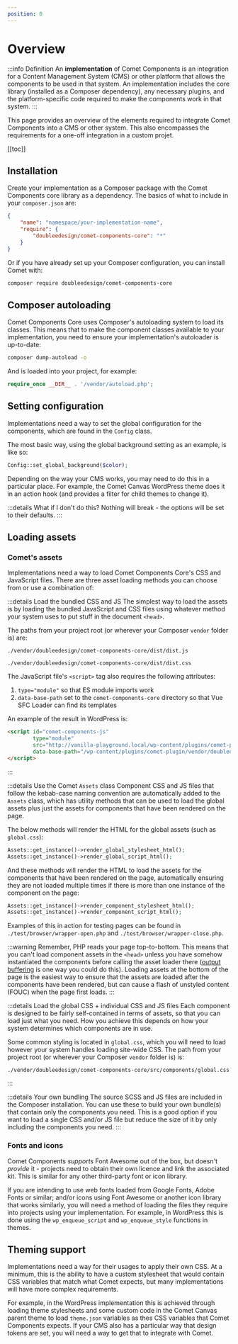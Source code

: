```yaml
---
position: 0
---
```


# Overview

:::info Definition
An **implementation** of Comet Components is an integration for a Content Management System (CMS) or other platform that allows the components to be used in that system. An implementation includes the core library (installed as a Composer dependency), any necessary plugins, and the platform-specific code required to make the components work in that system.
:::

This page provides an overview of the elements required to integrate Comet Components into a CMS or other system. This also encompasses the requirements for a one-off integration in a custom projet.

[[toc]]

## Installation

Create your implementation as a Composer package with the Comet Components core library as a dependency. The basics of what to include in your `composer.json` are:

```json
{
	"name": "namespace/your-implementation-name",
	"require": {
		"doubleedesign/comet-components-core": "*"
	}
}
```

Or if you have already set up your Composer configuration, you can install Comet with:

```bash
composer require doubleedesign/comet-components-core
```

## Composer autoloading

Comet Components Core uses Composer's autoloading system to load its classes. This means that to make the component classes available to your implementation, you need to ensure your implementation's autoloader is up-to-date:

```bash
composer dump-autoload -o
```

And is loaded into your project, for example:

```php
require_once __DIR__ . '/vendor/autoload.php';
```

## Setting configuration

Implementations need a way to set the global configuration for the components, which are found in the `Config` class.

The most basic way, using the global background setting as an example, is like so:
```php
Config::set_global_background($color);
```

Depending on the way your CMS works, you may need to do this in a particular place. For example, the Comet Canvas WordPress theme does it in an action hook (and provides a filter for child themes to change it).

:::details What if I don't do this?
Nothing will break - the options will be set to their defaults.
:::

## Loading assets

### Comet's assets
Implementations need a way to load Comet Components Core's CSS and JavaScript files. There are three asset loading methods you can choose from or use a combination of:

:::details Load the bundled CSS and JS
The simplest way to load the assets is by loading the bundled JavaScript and CSS files using whatever method your system uses to put stuff in the document `<head>`.

The paths from your project root (or wherever your Composer `vendor` folder is) are:
```text:no-line-numbers
./vendor/doubleedesign/comet-components-core/dist/dist.js
```
```text:no-line-numbers
./vendor/doubleedesign/comet-components-core/dist/dist.css
```

The JavaScript file's `<script>` tag also requires the following attributes:
1. `type="module"` so that ES module imports work
2. `data-base-path` set to the `comet-components-core` directory so that Vue SFC Loader can find its templates

An example of the result in WordPress is:
```html
<script id="comet-components-js" 
		type="module" 
		src="http://vanilla-playground.local/wp-content/plugins/comet-plugin/vendor/doubleedesign/comet-components-core/dist/dist.js" 
		data-base-path="/wp-content/plugins/comet-plugin/vendor/doubleedesign/comet-components-core">
</script>

```
:::

:::details Use the Comet `Assets` class
Component CSS and JS files that follow the kebab-case naming convention are automatically added to the `Assets` class, which has utility methods that can be used to load the global assets plus just the assets for components that have been rendered on the page.

The below methods will render the HTML for the global assets (such as `global.css`):

```php
Assets::get_instance()->render_global_stylesheet_html();
Assets::get_instance()->render_global_script_html(); 
```

And these methods will render the HTML to load the assets for the components that have been rendered on the page, automatically ensuring they are not loaded multiple times if there is more than one instance of the component on the page:

```php
Assets::get_instance()->render_component_stylesheet_html();
Assets::get_instance()->render_component_script_html();
```

Examples of this in action for testing pages can be found in `./test/browser/wrapper-open.php` and `./test/browser/wrapper-close.php`.

:::warning
Remember, PHP reads your page top-to-bottom. This means that you can't load component assets in the `<head>` unless you have somehow instantiated the components before calling the asset loader there ([output buffering](https://www.php.net/manual/en/ref.outcontrol.php) is one way you could do this). Loading assets at the bottom of the page is the easiest way to ensure that the assets are loaded after the components have been rendered, but can cause a flash of unstyled content (FOUC) when the page first loads.
:::

:::details Load the global CSS + individual CSS and JS files 
Each component is designed to be fairly self-contained in terms of assets, so that you can load just what you need. How you achieve this depends on how your system determines which components are in use.

Some common styling is located in `global.css`, which you will need to load however your system handles loading site-wide CSS. The path from your project root (or wherever your Composer `vendor` folder is) is:
```text:no-line-numbers
./vendor/doubleedesign/comet-components-core/src/components/global.css
```
:::

:::details Your own bundling
The source SCSS and JS files are included in the Composer installation. You can use these to build your own bundle(s) that contain only the components you need. This is a good option if you want to load a single CSS and/or JS file but reduce the size of it by only including the components you need.
:::

### Fonts and icons

Comet Components _supports_ Font Awesome out of the box, but doesn't _provide_ it - projects need to obtain their own licence and link the associated kit. This is similar for any other third-party font or icon library.

If you are intending to use web fonts loaded from Google Fonts, Adobe Fonts or similar; and/or icons using Font Awesome or another icon library that works similarly, you will need a method of loading the files they require into projects using your implementation. For example, in WordPress this is done using the `wp_enqueue_script` and `wp_enqueue_style` functions in themes.

## Theming support

Implementations need a way for their usages to apply their own CSS. At a minimum, this is the ability to have a custom stylesheet that would contain CSS variables that match what Comet expects, but many implementations will have more complex requirements.

For example, in the WordPress implementation this is achieved through loading theme stylesheets and some custom code in the Comet Canvas parent theme to load `theme.json` variables as thes CSS variables that Comet Components expects. If your CMS also has a particular way that design tokens are set, you will need a way to get that to integrate with Comet.
